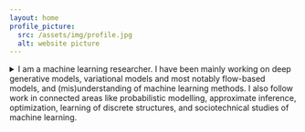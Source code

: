 ```yaml
---
layout: home
profile_picture:
  src: /assets/img/profile.jpg
  alt: website picture
---
```


<details markdown=1>
  <summary><span class="change-person" i-content="I am" he-content="Laurent Dinh is">I am</span> a machine learning researcher. <span class="change-person" i-content="I have" he-content="He has">I have</span> been mainly working on deep generative models, variational models and most notably flow-based models, and (mis)understanding of machine learning methods. <span class="change-person" i-content="I also follow" he-content="He also follows">I also follow</span> work in connected areas like probabilistic modelling, approximate inference, optimization, learning of discrete structures, and sociotechnical studies of machine learning.</summary>
  <!-- &nbsp;   -->
  <span class="change-person" i-content="I obtained my" he-content="He obtained his">I obtained my</span> PhD in deep learning at [Mila]({{ site.data.links.mila_url }}) (Montréal,&nbsp;Canada), under the supervision of [Yoshua Bengio]({{ site.data.links.yoshua_url }}). Prior to that <span class="change-person" i-content="I" he-content="he">I</span> studied at [École Centrale de Paris]({{ site.data.links.ecp_url }}) (Paris,&nbsp;France) in applied mathematics and at [ÉNS Paris-Saclay]({{ site.data.links.ens_url }}) (Paris,&nbsp;France) in [machine learning and computer vision]({{ site.data.links.mva_url }}). <span class="change-person" i-content="I had the privilege to work" he-content="He worked">I had the privilege to work</span> in the machine learning group led by [Nando de Freitas]({{ site.data.links.nando_url }}) both at [UBC]({{ site.data.links.ubc_url }}) (Vancouver,&nbsp;Canada) and [DeepMind]({{ site.data.links.deepmind_url }}) (London,&nbsp;United Kingdom), and also at [Google Brain]({{ site.data.links.brain_url }}) (Mountain&nbsp;View,&nbsp;US), under the supervision of [Samy Bengio]({{ site.data.links.samy_url }}).
  <hr/>
</details>  
<br/>

<!-- <hr/> -->

<!-- ## News

{% for new_elem in site.data.news limit:4 %}
<div class="news-elem">
  <div class="monospace news-date">{{ new_elem.date }}</div>
  <div class="news-content">{{ new_elem.content | markdownify }}</div>
</div>
{% endfor %}
<br/> -->

<!-- <hr/>

## Research Interests

{% for research_elem in site.data.research %}
<div class="research-elem">
  <div class="research-icon">
    <embed class="research-svg" src='{{ research_elem.svg | append: ".svg" | prepend: "assets/img/research/" | prepend: site.baseurl }}'/>
  </div>
  <div class="research-content">
  <h3>{{ research_elem.title }}
  {% if research_elem.link %}
  <a href="{{ research_elem.link }}" class="monospace">
    <nobr>[+]</nobr>
  </a>
  {% endif%}
  </h3>
  {{ research_elem.content | markdownify }}
  </div>
</div>
{% endfor %} -->